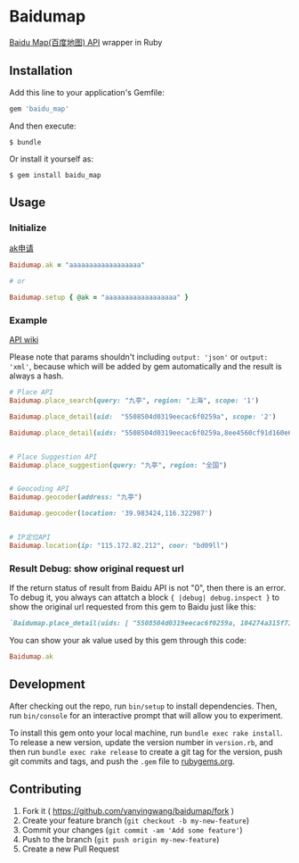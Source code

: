 
# Baidumap
[Baidu Map(百度地图) API](http://developer.baidu.com/map/index.php?title=webapi/guide/webservice-placeapi) wrapper in Ruby




## Installation

Add this line to your application's Gemfile:

```ruby
gem 'baidu_map'
```

And then execute:

    $ bundle

Or install it yourself as:

    $ gem install baidu_map




## Usage

### Initialize

[ak申请](http://lbsyun.baidu.com/apiconsole/key?application=key)

```ruby
Baidumap.ak = "aaaaaaaaaaaaaaaaaa"

# or

Baidumap.setup { @ak = "aaaaaaaaaaaaaaaaaa" }
```




### Example

[API wiki](http://developer.baidu.com/map/index.php?title=webapi)

Please note that params shouldn't including `output: 'json'` or `output: 'xml'`, because which will be added by gem automatically and the result is always a hash.


```ruby
# Place API
Baidumap.place_search(query: "九亭", region: "上海", scope: '1')

Baidumap.place_detail(uid:  "5508504d0319eecac6f0259a", scope: '2')

Baidumap.place_detail(uids: "5508504d0319eecac6f0259a,8ee4560cf91d160e6cc02cd7", output: 'json', scope: '2')


# Place Suggestion API
Baidumap.place_suggestion(query: "九亭", region: "全国")


# Geocoding API
Baidumap.geocoder(address: "九亭")

Baidumap.geocoder(location: '39.983424,116.322987')


# IP定位API
Baidumap.location(ip: "115.172.82.212", coor: "bd09ll")
```




### Result Debug: show original request url

If the return status of result from Baidu API is not "0", then there is an error. To debug it, you always can attatch a block `{ |debug| debug.inspect }` to show the original url requested from this gem to Baidu just like this:

```ruby
`Baidumap.place_detail(uids: [ "5508504d0319eecac6f0259a, 104274a315f7134fc3f1cfde" ], output: 'json', scope: '2') { |deug| debug.inspect }
```

You can show your ak value used by this gem through this code:
```ruby
Baidumap.ak
```






## Development

After checking out the repo, run `bin/setup` to install dependencies. Then, run `bin/console` for an interactive prompt that will allow you to experiment.

To install this gem onto your local machine, run `bundle exec rake install`. To release a new version, update the version number in `version.rb`, and then run `bundle exec rake release` to create a git tag for the version, push git commits and tags, and push the `.gem` file to [rubygems.org](https://rubygems.org).




## Contributing

1. Fork it ( https://github.com/yanyingwang/baidumap/fork )
2. Create your feature branch (`git checkout -b my-new-feature`)
3. Commit your changes (`git commit -am 'Add some feature'`)
4. Push to the branch (`git push origin my-new-feature`)
5. Create a new Pull Request
